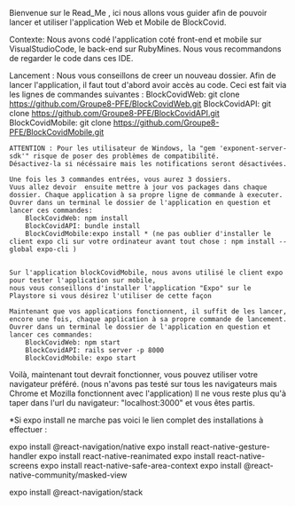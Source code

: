Bienvenue sur le Read_Me , ici nous allons vous guider afin de pouvoir lancer et utiliser l'application Web et Mobile de BlockCovid.

Contexte: 
    Nous avons codé l'application coté front-end et mobile sur VisualStudioCode,
    le back-end sur RubyMines. Nous vous recommandons de regarder le code dans ces IDE. 

Lancement :
    Nous vous conseillons de creer un nouveau dossier. Afin de lancer l'application, il faut tout d'abord avoir accès au code. 
    Ceci est fait via les lignes de commandes suivantes :
        BlockCovidWeb: git clone https://github.com/Groupe8-PFE/BlockCovidWeb.git
        BlockCovidAPI: git clone https://github.com/Groupe8-PFE/BlockCovidAPI.git
        BlockCovidMobile: git clone https://github.com/Groupe8-PFE/BlockCovidMobile.git

    ATTENTION : Pour les utilisateur de Windows, la "gem 'exponent-server-sdk'" risque de poser des problèmes de compatibilité. 
    Désactivez-la si nécéssaire mais les notifications seront désactivées.

    Une fois les 3 commandes entrées, vous aurez 3 dossiers. 
    Vuus allez devoir  ensuite mettre à jour vos packages dans chaque dossier. Chaque application à sa propre ligne de commande à executer.
    Ouvrer dans un terminal le dossier de l'application en question et lancer ces commandes:
        BlockCovidWeb: npm install
        BlockCovidAPI: bundle install 
        BlockCovidMobile:expo install * (ne pas oublier d'installer le client expo cli sur votre ordinateur avant tout chose : npm install --global expo-cli )


	Sur l'application blockCovidMobile, nous avons utilisé le client expo pour tester l'application sur mobile,
	nous vous conseillons d'installer l'application "Expo" sur le Playstore si vous désirez l'utiliser de cette façon
    
    Maintenant que vos applications fonctionnent, il suffit de les lancer, encore une fois, chaque application à sa propre commande de lancement.
    Ouvrer dans un terminal le dossier de l'application en question et lancer ces commandes:
        BlockCovidWeb: npm start
        BlockCovidAPI: rails server -p 8000 
        BlockCovidMobile: expo start 
    
Voilà, maintenant tout devrait fonctionner, vous pouvez utiliser votre navigateur préféré.
(nous n'avons pas testé sur tous les navigateurs mais Chrome et Mozilla fonctionnent avec l'application)
Il ne vous reste plus qu'à taper dans l'url du navigateur: "localhost:3000" et vous êtes partis. 


*Si expo install ne marche pas voici le lien complet des installations à effectuer :

expo install @react-navigation/native
expo install react-native-gesture-handler
expo install react-native-reanimated
expo install react-native-screens
expo install react-native-safe-area-context
expo install @react-native-community/masked-view

expo install @react-navigation/stack 
